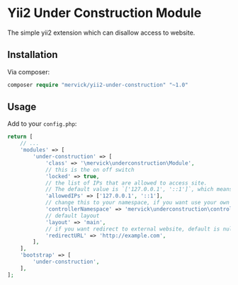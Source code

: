 # Yii2 Under Construction Module
The simple yii2 extension which can disallow access to website.

## Installation
Via composer:
```php
composer require "mervick/yii2-under-construction" "~1.0"
```

## Usage
Add to your `config.php`:
```php
return [
    // ...
    'modules' => [
        'under-construction' => [
            'class' => '\mervick\underconstruction\Module',
            // this is the on off switch
            'locked' => true, 
            // the list of IPs that are allowed to access site.
            // The default value is `['127.0.0.1', '::1']`, which means the site can only be accessed by localhost.
            'allowedIPs' => ['127.0.0.1', '::1'],
            // change this to your namespace, if you want use your own controller
            'controllerNamespace' => 'mervick\underconstruction\controllers', 
            // default layout
            'layout' => 'main', 
            // if you want redirect to external website, default is null
            'redirectURL' => 'http://example.com', 
        ],
    ],
    'bootstrap' => [
        'under-construction',
    ],
];
```